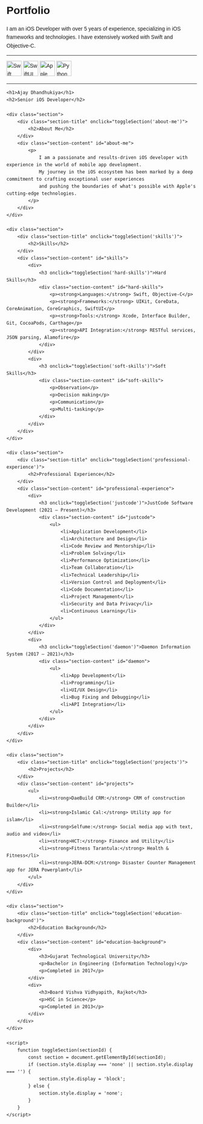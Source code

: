 # Portfolio

I am an iOS Developer with over 5 years of experience, specializing in iOS frameworks and technologies. I have extensively worked with Swift and Objective-C.

---

<p align='left'>
    <img src='https://img.icons8.com/color/344/swift.png' alt="Swift" width="40" height="40">
    <img src='https://img.icons8.com/color/344/swiftui.png' alt="SwiftUI" width="40" height="40">
    <img src='https://img.icons8.com/external-tal-revivo-bold-tal-revivo/344/external-apple-inc-logotype-of-an-american-multinational-technology-company-logo-bold-tal-revivo.png' alt="Apple" width="40" height="40">
    <img src='https://img.icons8.com/color/344/python--v1.png' alt="Python" width="40" height="40">
</p>

---

<!DOCTYPE html>
<html lang="en">
<head>
    <meta charset="UTF-8">
    <meta name="viewport" content="width=device-width, initial-scale=1.0">
    <title>Ajay Dhandhukiya - CV</title>
    <style>
        body {
            font-family: Arial, sans-serif;
            line-height: 1.6;
            margin: 20px;
        }
        h1, h2 {
            margin: 0;
        }
        h1 {
            margin-bottom: 0px; /* Adjust the value to decrease the space */
        }
        .section {
            margin-bottom: 20px;
            border: 1px solid #ccc;
            border-radius: 5px;
            overflow: hidden;
        }
        .section-title {
            cursor: pointer;
            background-color: #f4f4f4;
            padding: 10px;
            border-bottom: 1px solid #ccc;
        }
        .section-content {
            display: none;
            padding: 10px;
        }
        h3 {
            color: #333;
            cursor: pointer;
            margin: 0;
            padding: 10px;
            background-color: #f4f4f4;
            border-bottom: 1px solid #ccc;
        }
        .skills {
            display: flex;
            flex-direction: column;
        }
        .skills > div {
            margin-bottom: 10px;
        }
        ul {
            list-style-type: disc;
            padding-left: 20px;
        }
    </style>
</head>
<body>

    <h1>Ajay Dhandhukiya</h1>
    <h2>Senior iOS Developer</h2>

    <div class="section">
        <div class="section-title" onclick="toggleSection('about-me')">
            <h2>About Me</h2>
        </div>
        <div class="section-content" id="about-me">
            <p>
                I am a passionate and results-driven iOS developer with experience in the world of mobile app development.
                My journey in the iOS ecosystem has been marked by a deep commitment to crafting exceptional user experiences
                and pushing the boundaries of what's possible with Apple's cutting-edge technologies.
            </p>
        </div>
    </div>

    <div class="section">
        <div class="section-title" onclick="toggleSection('skills')">
            <h2>Skills</h2>
        </div>
        <div class="section-content" id="skills">
            <div>
                <h3 onclick="toggleSection('hard-skills')">Hard Skills</h3>
                <div class="section-content" id="hard-skills">
                    <p><strong>Languages:</strong> Swift, Objective-C</p>
                    <p><strong>Frameworks:</strong> UIKit, CoreData, CoreAnimation, CoreGraphics, SwiftUI</p>
                    <p><strong>Tools:</strong> Xcode, Interface Builder, Git, CocoaPods, Carthage</p>
                    <p><strong>API Integration:</strong> RESTful services, JSON parsing, Alamofire</p>
                </div>
            </div>
            <div>
                <h3 onclick="toggleSection('soft-skills')">Soft Skills</h3>
                <div class="section-content" id="soft-skills">
                    <p>Observation</p>
                    <p>Decision making</p>
                    <p>Communication</p>
                    <p>Multi-tasking</p>
                </div>
            </div>
        </div>
    </div>

    <div class="section">
        <div class="section-title" onclick="toggleSection('professional-experience')">
            <h2>Professional Experience</h2>
        </div>
        <div class="section-content" id="professional-experience">
            <div>
                <h3 onclick="toggleSection('justcode')">JustCode Software Development (2021 – Present)</h3>
                <div class="section-content" id="justcode">
                    <ul>
                        <li>Application Development</li>
                        <li>Architecture and Design</li>
                        <li>Code Review and Mentorship</li>
                        <li>Problem Solving</li>
                        <li>Performance Optimization</li>
                        <li>Team Collaboration</li>
                        <li>Technical Leadership</li>
                        <li>Version Control and Deployment</li>
                        <li>Code Documentation</li>
                        <li>Project Management</li>
                        <li>Security and Data Privacy</li>
                        <li>Continuous Learning</li>
                    </ul>
                </div>
            </div>
            <div>
                <h3 onclick="toggleSection('daemon')">Daemon Information System (2017 – 2021)</h3>
                <div class="section-content" id="daemon">
                    <ul>
                        <li>App Development</li>
                        <li>Programming</li>
                        <li>UI/UX Design</li>
                        <li>Bug Fixing and Debugging</li>
                        <li>API Integration</li>
                    </ul>
                </div>
            </div>
        </div>
    </div>

    <div class="section">
        <div class="section-title" onclick="toggleSection('projects')">
            <h2>Projects</h2>
        </div>
        <div class="section-content" id="projects">
            <ul>
                <li><strong>DaeBuild CRM:</strong> CRM of construction Builder</li>
                <li><strong>Islamic Cal:</strong> Utility app for islam</li>
                <li><strong>Selfume:</strong> Social media app with text, audio and video</li>
                <li><strong>HCT:</strong> Finance and Utility</li>
                <li><strong>Fitness Tarantula:</strong> Health & Fitness</li>
                <li><strong>JERA-DCM:</strong> Disaster Counter Management app for JERA Powerplant</li>
            </ul>
        </div>
    </div>

    <div class="section">
        <div class="section-title" onclick="toggleSection('education-background')">
            <h2>Education Background</h2>
        </div>
        <div class="section-content" id="education-background">
            <div>
                <h3>Gujarat Technological University</h3>
                <p>Bachelor in Engineering (Information Technology)</p>
                <p>Completed in 2017</p>
            </div>
            <div>
                <h3>Board Vishva Vidhyapith, Rajkot</h3>
                <p>HSC in Science</p>
                <p>Completed in 2013</p>
            </div>
        </div>
    </div>

    <script>
        function toggleSection(sectionId) {
            const section = document.getElementById(sectionId);
            if (section.style.display === 'none' || section.style.display === '') {
                section.style.display = 'block';
            } else {
                section.style.display = 'none';
            }
        }
    </script>

</body>
</html>
